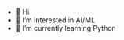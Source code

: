 - 👋 Hi
- 👀 I’m interested in AI/ML
- 🌱 I’m currently learning Python

<!---
proprophet2503/proprophet2503 is a ✨ special ✨ repository because its `README.md` (this file) appears on your GitHub profile.
You can click the Preview link to take a look at your changes.
--->
